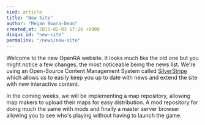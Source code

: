 ```yaml
---
kind: article
title: "New Site"
author: "Megan Bowra-Dean"
created_at: 2011-02-03 17:26 +0000
disqus_id: "new-site"
permalink: "/news/new-site"
---
```


Welcome to the new OpenRA website. It looks much like the old one but you might notice a few changes, the most noticeable being the news list. We're using an Open-Source Content Management System called [SilverStripe](http://silverstripe.org/) which allows us to easily keep you up to date with news and extend the site with new interactive content.

In the coming weeks, we will be implementing a map repository, allowing map makers to upload their maps for easy distribution. A mod repository for doing much the same with mods and finally a master server browser allowing you to see who's playing without having to launch the game.
